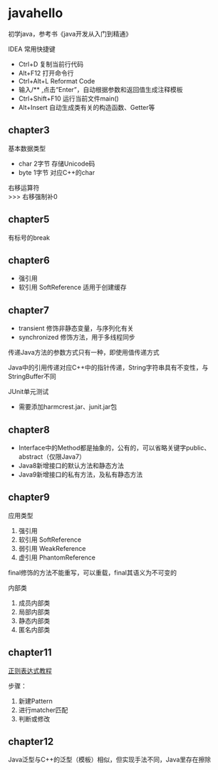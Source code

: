# javahello
初学java，参考书《java开发从入门到精通》

IDEA 常用快捷键
* Ctrl+D 复制当前行代码
* Alt+F12 打开命令行
* Ctrl+Alt+L Reformat Code
* 输入/** ,点击“Enter”，自动根据参数和返回值生成注释模板
* Ctrl+Shift+F10 运行当前文件main()
* Alt+Insert 自动生成类有关的构造函数、Getter等

## chapter3

基本数据类型
* char 2字节 存储Unicode码
* byte 1字节 对应C++的char

右移运算符  
\>>> 右移强制补0

## chapter5
有标号的break

## chapter6
* 强引用
* 软引用 SoftReference 适用于创建缓存

## chapter7
* transient 修饰非静态变量，与序列化有关
* synchronized 修饰方法，用于多线程同步

传递Java方法的参数方式只有一种，即使用值传递方式

Java中的引用传递对应C++中的指针传递，String字符串具有不变性，与StringBuffer不同

JUnit单元测试
* 需要添加harmcrest.jar、junit.jar包

## chapter8
* Interface中的Method都是抽象的，公有的，可以省略关键字public、abstract（仅限Java7）
* Java8新增接口的默认方法和静态方法
* Java9新增接口的私有方法，及私有静态方法

## chapter9
应用类型
1. 强引用
2. 软引用 SoftReference
3. 弱引用 WeakReference
4. 虚引用 PhantomReference

final修饰的方法不能重写，可以重载，final其语义为不可变的

内部类
1. 成员内部类
2. 局部内部类
3. 静态内部类
4. 匿名内部类

## chapter11
[正则表达式教程](https://deerchao.cn/tutorials/regex/regex.htm)

步骤：
1. 新建Pattern
2. 进行matcher匹配
3. 判断或修改

## chapter12
Java泛型与C++的泛型（模板）相似，但实现手法不同，Java里存在擦除